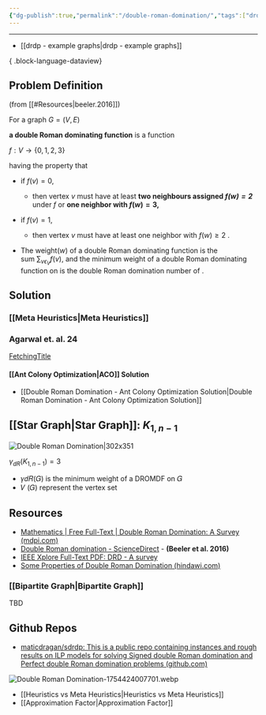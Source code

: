 ```yaml
---
{"dg-publish":true,"permalink":"/double-roman-domination/","tags":["drdp"]}
---
```


---
- [[drdp - example graphs\|drdp - example graphs]]

{ .block-language-dataview}
## Problem Definition

(from [[#Resources|beeler.2016]]) 

For a graph $G = (V, E)$

**a double Roman dominating function** is a function

$f : V \rightarrow \{0, 1, 2, 3\}$

having the property that 
- if $f(v) = 0$, 
	- then vertex $v$ must have at least **two neighbours assigned *$f(w) = 2$*** under $f$ or **one neighbor with $f(w) = 3$,**
- if $f(v) = 1$, 
	- then vertex $v$ must have at least one neighbor with $f(w) \ge2$ .

- The weight($w$) of a double Roman dominating function is the sum $\sum_{v\epsilon_V}f(v)$, and the minimum weight of a double Roman dominating function on is the double Roman domination number of .


## Solution

### [[Meta Heuristics\|Meta Heuristics]]

### Agarwal et. al. 24


<div class="transclusion internal-embed is-loaded"><div class="markdown-embed">



[F​​e​tc​h​in​​g ​T​​it​le​​](https://www.sciencedirect.com/science/article/pii/S1568494624000802)

</div></div>


#### [[Ant Colony Optimization\|ACO]] Solution

- [[Double Roman Domination - Ant Colony Optimization Solution\|Double Roman Domination - Ant Colony Optimization Solution]]
## [[Star Graph\|Star Graph]]: $K_{1, n-1}$

![Double Roman Domination|302x351](https://www.researchgate.net/profile/Ana-Klobucar-Barisic/publication/346053100/figure/fig1/AS:962284222418944@1606437845398/Double-Roman-domination-on-star-graph.png)
 
$\gamma_{dR} (K_{1,n−1}) = 3$

- 𝛾𝑑𝑅(𝐺) is the minimum weight of a DROMDF on 𝐺
- 𝑉 (𝐺) represent the vertex set 

## Resources

- [Mathematics | Free Full-Text | Double Roman Domination: A Survey (mdpi.com)](https://www.mdpi.com/2227-7390/11/2/351)
- [Double Roman domination - ScienceDirect](https://www.sciencedirect.com/science/article/pii/S0166218X1630155X?via%3Dihub) - **(Beeler et al. 2016)**
- [IEEE Xplore Full-Text PDF: DRD - A survey](https://ieeexplore.ieee.org/stamp/stamp.jsp?arnumber=8694775)
- [Some Properties of Double Roman Domination (hindawi.com)](https://www.hindawi.com/journals/ddns/2020/6481092/)


### [[Bipartite Graph\|Bipartite Graph]]

TBD
## Github Repos

- [maticdragan/sdrdp: This is a public repo containing instances and rough results on ILP models for solving Signed double Roman domination and Perfect double Roman domination problems (github.com)](https://github.com/maticdragan/sdrdp)

![Double Roman Domination-1754424007701.webp](/img/user/Double%20Roman%20Domination-1754424007701.webp)


- [[Heuristics vs Meta Heuristics\|Heuristics vs Meta Heuristics]]
- [[Approximation Factor\|Approximation Factor]]